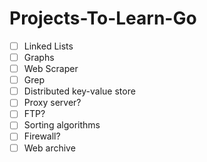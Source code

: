# Projects-To-Learn-Go

- [ ] Linked Lists
- [ ] Graphs
- [ ] Web Scraper
- [ ] Grep
- [ ] Distributed key-value store
- [ ] Proxy server?
- [ ] FTP?
- [ ] Sorting algorithms
- [ ] Firewall?
- [ ] Web archive